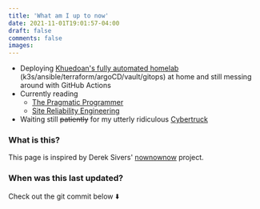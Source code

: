 ```yaml
---
title: 'What am I up to now'
date: 2021-11-01T19:01:57-04:00
draft: false
comments: false
images:
---
```


- Deploying [Khuedoan's fully automated homelab](https://github.com/khuedoan/homelab) (k3s/ansible/terraform/argoCD/vault/gitops) at home and still messing around with GitHub Actions
- Currently reading
  - [The Pragmatic Programmer](https://www.goodreads.com/book/show/45280024-the-pragmatic-programmer)
  - [Site Reliability Engineering](https://www.goodreads.com/book/show/27968891-site-reliability-engineering)
- Waiting still ~~patiently~~ for my utterly ridiculous [Cybertruck](https://www.tesla.com/cybertruck) 

### What is this?

This page is inspired by Derek Sivers' [nownownow](https://nownownow.com/about) project.

### When was this last updated?

Check out the git commit below :arrow_down:
